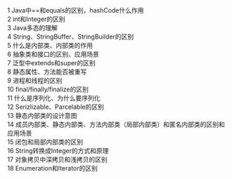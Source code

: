 1 Java中==和equals的区别，hashCode什么作用  
2 int和Integer的区别  
3 Java多态的理解  
4 String、StringBuffer、StringBuilder的区别  
5 什么是内部类、内部类的作用  
6 抽象类和接口的区别、应用场景  
7 泛型中extends和super的区别  
8 静态属性、方法能否被重写  
9 进程和线程的区别  
10 final/finally/finalize的区别  
11 什么是序列化、为什么要序列化  
12 Serizlizable、Parcelable的区别  
13 静态内部类的设计意图  
14 成员内部类、静态内部类、方法内部类（局部内部类）和匿名内部类的区别和应用场景  
15 闭包和局部内部类的区别  
16 String转换成Integer的方式和原理  
17 对象拷贝中深拷贝和浅拷贝的区别  
18 Enumeration和Iterator的区别  